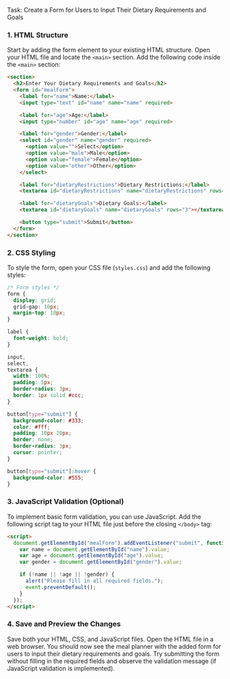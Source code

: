 

Task: Create a Form for Users to Input Their Dietary Requirements and Goals

### 1. HTML Structure
Start by adding the form element to your existing HTML structure. Open your HTML file and locate the `<main>` section. Add the following code inside the `<main>` section:

```html
<section>
  <h2>Enter Your Dietary Requirements and Goals</h2>
  <form id="mealForm">
    <label for="name">Name:</label>
    <input type="text" id="name" name="name" required>

    <label for="age">Age:</label>
    <input type="number" id="age" name="age" required>

    <label for="gender">Gender:</label>
    <select id="gender" name="gender" required>
      <option value="">Select</option>
      <option value="male">Male</option>
      <option value="female">Female</option>
      <option value="other">Other</option>
    </select>

    <label for="dietaryRestrictions">Dietary Restrictions:</label>
    <textarea id="dietaryRestrictions" name="dietaryRestrictions" rows="3"></textarea>

    <label for="dietaryGoals">Dietary Goals:</label>
    <textarea id="dietaryGoals" name="dietaryGoals" rows="3"></textarea>

    <button type="submit">Submit</button>
  </form>
</section>
```

### 2. CSS Styling
To style the form, open your CSS file (`styles.css`) and add the following styles:

```css
/* Form styles */
form {
  display: grid;
  grid-gap: 10px;
  margin-top: 10px;
}

label {
  font-weight: bold;
}

input,
select,
textarea {
  width: 100%;
  padding: 5px;
  border-radius: 3px;
  border: 1px solid #ccc;
}

button[type="submit"] {
  background-color: #333;
  color: #fff;
  padding: 10px 20px;
  border: none;
  border-radius: 3px;
  cursor: pointer;
}

button[type="submit"]:hover {
  background-color: #555;
}
```

### 3. JavaScript Validation (Optional)
To implement basic form validation, you can use JavaScript. Add the following script tag to your HTML file just before the closing `</body>` tag:

```html
<script>
  document.getElementById("mealForm").addEventListener("submit", function(event) {
    var name = document.getElementById("name").value;
    var age = document.getElementById("age").value;
    var gender = document.getElementById("gender").value;

    if (!name || !age || !gender) {
      alert("Please fill in all required fields.");
      event.preventDefault();
    }
  });
</script>
```

### 4. Save and Preview the Changes
Save both your HTML, CSS, and JavaScript files. Open the HTML file in a web browser. You should now see the meal planner with the added form for users to input their dietary requirements and goals. Try submitting the form without filling in the required fields and observe the validation message (if JavaScript validation is implemented).

